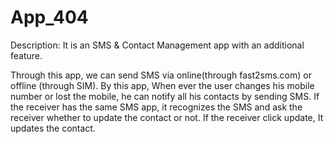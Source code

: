 # App_404

Description: It is an SMS & Contact Management app with an additional feature. 

Through this app, we can send SMS via online(through fast2sms.com) or offline (through  SIM).
By this app, When ever the user changes his mobile number or lost the mobile, he can notify all his contacts by sending SMS.
If the receiver has the same SMS app, it recognizes the SMS and ask the receiver whether to update the contact or not. If the receiver click update, It updates the contact. 
